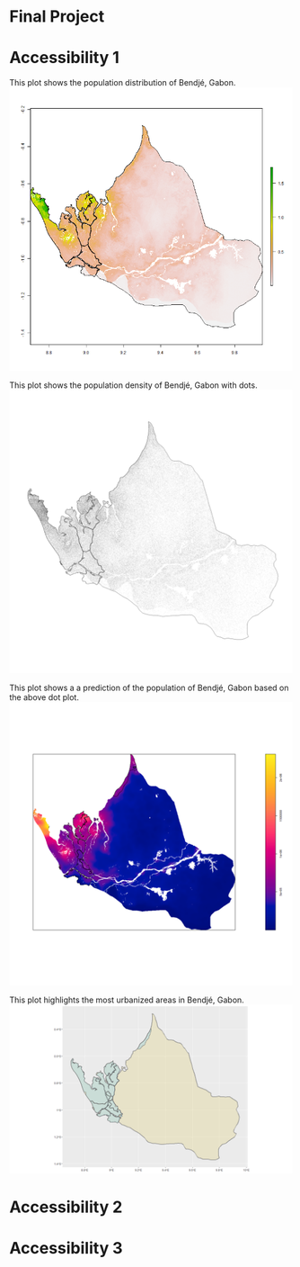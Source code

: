 # Final Project

# Accessibility 1
This plot shows the population distribution of Bendjé, Gabon.
![](sm_pop20.png)

This plot shows the population density of Bendjé, Gabon with dots.
![](point_file.png)

This plot shows a a prediction of the population of Bendjé, Gabon based on the above dot plot.
![](subpolys.png)

This plot highlights the most urbanized areas in Bendjé, Gabon.
![](urban_area.png)

# Accessibility 2

# Accessibility 3
